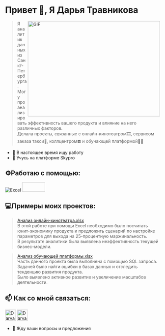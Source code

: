 # Привет 👋, Я Дарья Травникова

<img align="right" alt="GIF" width="430px" height="310px"  src="https://media.giphy.com/media/xsE65jaPsUKUo/giphy.gif" />

> Я аналитик данных из Санкт-Петербурга.\
> Могу проанализировать эффективность вашего продукта и влияние на него различных факторов.\
> Делала проекты, связанные с онлайн-кинотеатром🎞️, сервисом заказа такси🚕, коллцентром☎️ и обучающей платформой🧑‍🏫
- 🔭 В настоящее время ищу работу 
- 🌱 Учусь на платформе Skypro

## ⚙️Работаю с помощью:
![Excel](https://img.shields.io/badge/Microsoft%20Excel-217346.svg?style=plastic&logo=Microsoft-Excel&logoColor=white)
<img scr="https://www.sevenstarwebsolutions.com/wp-content/uploads/2019/07/postgresql-banner.png" width="75" height="30">


## 💻Примеры моих проектов:
>[Анализ онлайн-кинотеатра.xlsx](https://github.com/DaryaTravnikova/DaryaTravnikova/files/11303737/-.xlsx)\
>В этой работе при помощи Excel необходимо было посчитать юнит-экономику продукта и предложить сценарий по настройке параметров для выхода на 25-процентную маржинальность.\
>В результате аналитики была выявлена неэффективность текущей бизнес-модели.

>[Анализ обучающей платформы.xlsx](https://github.com/DaryaTravnikova/DaryaTravnikova/files/11303746/default.xlsx)\
>Часть данного проекта была выполнена с помощью SQL запроса. Задачей было найти ошибки в базах данных и отследить тенденцию развития продукта.\
>Было выявлено активное развитие и увеличение масштабов деятельности.


## 📫 Как со мной связаться:

<a href="https://t.me/TravnikovaDr" target="_blank"><img height="35px" src="https://camo.githubusercontent.com/f4b401dd7cd9b7840fd31acafd49e151a80e4c9600bf219934461b96dd98e013/68747470733a2f2f6564656e742e6769746875622e696f2f537570657254696e7949636f6e732f696d616765732f7376672f74656c656772616d2e737667" alt="Darya Travnikova Telegram"></a>  <a href="mailto:vorontsovo@bk.ru" target="_blank"><img  height="35px" src="https://hstock.s3.eu-central-1.amazonaws.com/images/products/5313/2662c443-5c22-4b47-a1ce-3a30fe203804-800.png" alt="Darya Travnikova Email"></a>


- 💬 Жду ваши вопросы и предложения


